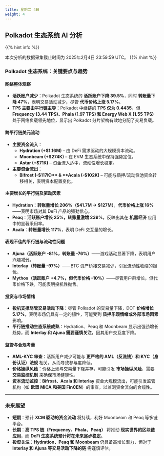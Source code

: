 ```yaml
---
title: 星期二 4日
weight: 4
---
```


## **Polkadot 生态系统 AI 分析**
{{% hint info %}}

本次分析的数据采集截止时间为 2025年2月4日 23:59:59 UTC。
{{% /hint %}}

### Polkadot 生态系统：关键要点与趋势

#### 网络整体观察
- **活跃账户减少**：Polkadot 生态系统的 **活跃账户下降 39.5%**，同时 **转账量下降 47%**，表明交易活动减少，尽管 **代币价格上涨 5.17%**。
- **TPS 主要由平行链主导**：Polkadot 中继链的 **TPS 仅为 0.4435**，但 **Frequency (3.44 TPS)、Phala (1.97 TPS) 和 Energy Web X (1.55 TPS)** 处于网络负载领先地位，显示出 Polkadot 分片架构有效地分配了交易负载。

#### 跨平行链美元流动
- **主要资金流入**：
  - **Hydration (+$1.16M)** – 由 DeFi 需求驱动的大规模资本流动。
  - **Moonbeam (+$274K)** – 在 EVM 生态系统中保持强势定位。
  - **Astar (+$71K)** – 资金流入适中，流动性增长稳定。
- **主要资金流出**：
  - **Bifrost (-$117K)** & **Acala (-$102K)** – 可能与质押/流动性池资金转移相关，表明资本配置变化。

#### 主要增长的平行链及驱动因素
- **Hydration**：**转账量增长 206%（$41.7M → $127M）**，**代币价格上涨 16%**——表明市场对其 DeFi 产品的强劲信心。
- **Peaq**：**活跃账户增长 25%，转账量激增 239%**，反映出其在 **机器经济** 应用中的显著采用率。
- **Acala**：**转账量增长 117%**，表明 DeFi 交互量的增长。

#### 表现不佳的平行链与流动性问题
- **Ajuna（活跃账户 -81%，转账量 -76%）**——游戏活动显著下降，表明用户兴趣减弱。
- **Interlay（转账量 -97%）**——BTC 资产桥接交易减少，引发流动性收缩的担忧。
- **Mythos（活跃账户 +4.7%，但代币价格 -10%）**——尽管用户群增长，但代币价格下跌，可能表明投机性抛售。

#### 投资与市场情绪
- **投机支撑尽管交易活动下降**：尽管 Polkadot 的交易量下降，DOT **价格增长 5.17%**，表明市场仍具有一定的韧性，可能受到 **质押乐观情绪或外部市场因素** 影响。
- **平行链推动生态系统成熟**：Hydration、Peaq 和 Moonbeam 显示出强劲增长趋势，而 **Interlay 和 Ajuna 需要谨慎关注**，因其用户交互度下降。

#### 监管与合规考量
- **AML-KYC 审查**：活跃用户减少可能与 **更严格的 AML（反洗钱）和 KYC（身份认证）法规** 相关，从而导致参与度降低。
- **价格操纵风险**：价格上涨与交易量下降并存，可能引发 **市场操纵风险**，需要 **交易监控机制** 来确保市场健康性。
- **资本流动监控**：**Bifrost、Acala 和 Interlay** 资金大规模流出，可能引发监管机构（如 **欧盟 MiCA 和美国 FinCEN**）的审查，以监测资金流向的合规性。

---

### 未来展望
- **短期**：预计 **XCM 驱动的资金流动** 将持续，利好 Moonbeam 和 Peaq 等多链平台。
- **长期**：**高 TPS 链（Frequency、Phala、Peaq）** 将推动 **现实世界的区块链应用**，而 **DeFi 生态系统预计将在未来逐步稳定**。
- **投资关注**：**Hydration、Peaq 和 Moonbeam** 仍具备高增长潜力，但对于 **Interlay 和 Ajuna 等交易活动下降的链** 需谨慎评估。
